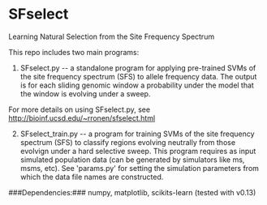 SFselect
========

Learning Natural Selection from the Site Frequency Spectrum


This repo includes two main programs:

1) SFselect.py -- a standalone program for applying pre-trained SVMs of the site frequency spectrum (SFS) to allele frequency data. The output is for each sliding genomic window a probability under the model that the window is evolving under a sweep.

For more details on using SFselect.py, see http://bioinf.ucsd.edu/~rronen/sfselect.html

2) SFselect\_train.py -- a program for training SVMs of the site frequency spectrum (SFS) to classify regions evolving neutrally from those evolvign under a hard selective sweep. This program requires as input simulated population data (can be generated by simulators like ms, msms, etc). See 'params.py' for setting the simulation parameters from which the data file names are constructed.


###Dependencies:### 
numpy, matplotlib, scikits-learn (tested with v0.13)
